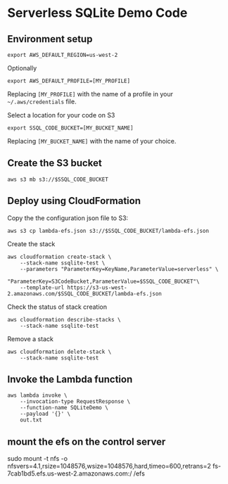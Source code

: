Serverless SQLite Demo Code
========================

## Environment setup

```
export AWS_DEFAULT_REGION=us-west-2
```

Optionally
```
export AWS_DEFAULT_PROFILE=[MY_PROFILE]
```
Replacing `[MY_PROFILE]` with the name of a profile in your `~/.aws/credentials` file.

Select a location for your code on S3

```
export SSQL_CODE_BUCKET=[MY_BUCKET_NAME]
```

Replacing `[MY_BUCKET_NAME]` with the name of your choice.

## Create the S3 bucket

```
aws s3 mb s3://$SSQL_CODE_BUCKET
```

## Deploy using CloudFormation

Copy the the configuration json file to S3:

```
aws s3 cp lambda-efs.json s3://$SSQL_CODE_BUCKET/lambda-efs.json
```



Create the stack

```
aws cloudformation create-stack \
    --stack-name ssqlite-test \
    --parameters "ParameterKey=KeyName,ParameterValue=serverless" \
                 "ParameterKey=S3CodeBucket,ParameterValue=$SSQL_CODE_BUCKET"\
    --template-url https://s3-us-west-2.amazonaws.com/$SSQL_CODE_BUCKET/lambda-efs.json
```

Check the status of stack creation

```
aws cloudformation describe-stacks \
    --stack-name ssqlite-test
```


Remove a stack

```
aws cloudformation delete-stack \
    --stack-name ssqlite-test
```

## Invoke the Lambda function

```
aws lambda invoke \
    --invocation-type RequestResponse \
    --function-name SQLiteDemo \
    --payload '{}' \
    out.txt
```


## mount the efs on the control server
sudo mount -t nfs -o nfsvers=4.1,rsize=1048576,wsize=1048576,hard,timeo=600,retrans=2 fs-7cab1bd5.efs.us-west-2.amazonaws.com:/ /efs


